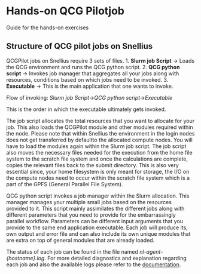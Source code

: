 # Hands-on QCG Pilotjob
Guide for the hands-on exercises

## Structure of QCG pilot jobs on Snellius
QCGPilot jobs on Snellius require 3 sets of files.
    1. **Slurm job Script** &rarr; Loads the QCG environment and runs the QCG
       python script.
    2. **QCG python script** &rarr; Invokes job manager that aggregates all
       your jobs along with resources, conditions based on which jobs need to
       be invoked.
    3. **Executable** &rarr; This is the main application that one wants to
       invoke.

Flow of invoking: *Slurm job Script*&rarr;*QCG python script*&rarr;*Executable*

This is the order in which the executable ultimately gets invoked.

The job script allocates the total resources that you want to allocate for your
job. This also loads the QCGPilot module and other modules required within the
node. Please note that within Snellius the environment in the login nodes does
not get transferred by defaultto the allocated compute nodes. You will have to
load the modules again within the Slurm job script. The job script also moves
the necessary files needed for the execution from the home file system to the
scratch file system and once the calculations are complete, copies the relevant
files back to the submit directory. This is also very essential since, your
home filesystem is only meant for storage, the I/O on the compute nodes need to
occur within the scratch file system which is a part of the GPFS (General
Parallel File System).

QCG python script invokes a job manager within the Slurm allocation. This
manager manages your multiple small jobs based on the resources provided to it.
This script mainly assimilates the different jobs along with different
parameters that you need to provide for the embarrassingly parallel
workflow. Parameters can be different input arguments that you provide to the
same end application executable. Each job will produce its, own output and
error file and can also include its own unique modules that are extra on top of
general modules that are already loaded.

The status of each job can be found in the file named
*nl-agent-{hostname}.log*. For more detailed diagnostics and explanation
regarding each job and also the available logs please refer to the
[documentation](https://qcg-pilotjob.readthedocs.io/en/develop/logs.html).
